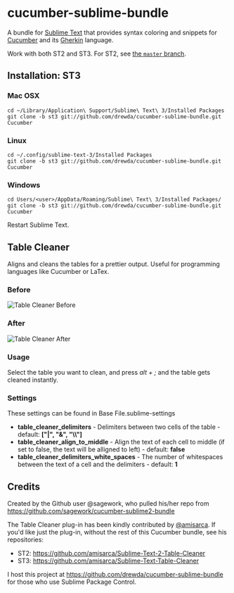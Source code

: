 # cucumber-sublime-bundle

A bundle for [Sublime Text](http://www.sublimetext.com/) that provides syntax coloring and snippets for [Cucumber](http://cukes.info/) and its [Gherkin](https://github.com/cucumber/cucumber/wiki/Gherkin) language.

Work with both ST2 and ST3. For ST2, see [the `master` branch](https://github.com/drewda/cucumber-sublime-bundle/tree/master).

## Installation: ST3

### Mac OSX
    cd ~/Library/Application\ Support/Sublime\ Text\ 3/Installed Packages
    git clone -b st3 git://github.com/drewda/cucumber-sublime-bundle.git Cucumber
### Linux
    cd ~/.config/sublime-text-3/Installed Packages
    git clone -b st3 git://github.com/drewda/cucumber-sublime-bundle.git Cucumber
### Windows
    cd Users/<user>/AppData/Roaming/Sublime\ Text\ 3/Installed Packages/
    git clone -b st3 git://github.com/drewda/cucumber-sublime-bundle.git Cucumber

Restart Sublime Text.

## Table Cleaner

Aligns and cleans the tables for a prettier output. Useful for programming languages like Cucumber or LaTex.

### Before

![Table Cleaner Before](https://dl.dropbox.com/u/8314245/TableCleanerBefore.png)

### After

![Table Cleaner After](https://dl.dropbox.com/u/8314245/TableCleanerAfter.png)

### Usage
Select the table you want to clean, and press *alt + ;* and the table gets cleaned instantly.

### Settings
These settings can be found in Base File.sublime-settings
- **table_cleaner_delimiters** - Delimiters between two cells of the table - default: **["|", "&", "\\\\"]**
- **table_cleaner_align_to_middle** - Align the text of each cell to middle (if set to false, the text will be alligned to left) - default: **false**
- **table_cleaner_delimiters_white_spaces** - The number of whitespaces between the text of a cell and the delimiters - default: **1**

## Credits
Created by the Github user @sagework, who pulled his/her repo from https://github.com/sagework/cucumber-sublime2-bundle

The Table Cleaner plug-in has been kindly contributed by [@amisarca](https://github.com/amisarca). If you'd like just the plug-in, without the rest of this Cucumber bundle, see his repositories:

* ST2: https://github.com/amisarca/Sublime-Text-2-Table-Cleaner
* ST3: https://github.com/amisarca/Sublime-Text-Table-Cleaner

I host this project at https://github.com/drewda/cucumber-sublime-bundle for those who use Sublime Package Control.
